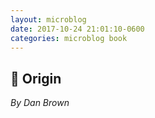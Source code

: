 ```yaml
---
layout: microblog
date: 2017-10-24 21:01:10-0600
categories: microblog book
---
```

## 📖 Origin
*By Dan Brown*